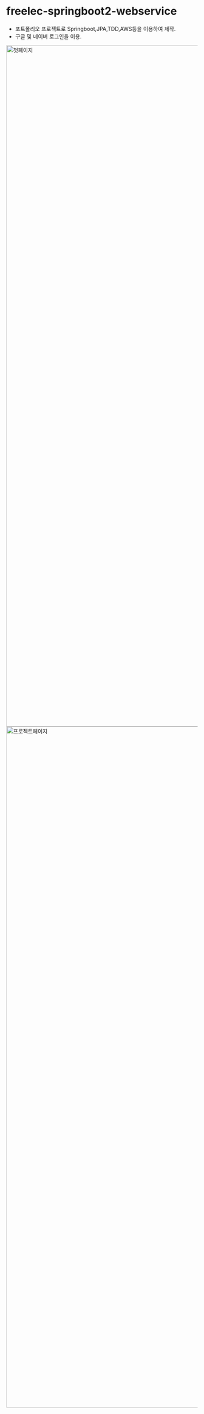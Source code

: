 # freelec-springboot2-webservice
- 포트폴리오 프로젝트로 Springboot,JPA,TDD,AWS등을 이용하여 제작. 
- 구글 및 네이버 로그인을 이용.

<img width="1792" alt="첫페이지" src="https://user-images.githubusercontent.com/68491295/99688511-3c190d80-2ac9-11eb-9771-69fd8550e7e9.png">


<img width="1792" alt="프로젝트페이지" src="https://user-images.githubusercontent.com/68491295/99688516-3de2d100-2ac9-11eb-9fe4-51154b22d6a0.png">
